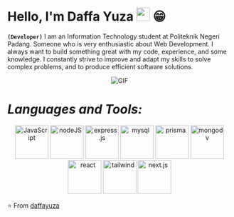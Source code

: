 # Hello, I'm Daffa Yuza <img src="https://raw.githubusercontent.com/MartinHeinz/MartinHeinz/master/wave.gif" width="30px" height="30px" /> 😁

**`(Developer)`**
I am an Information Technology student at Politeknik Negeri Padang. Someone who is very enthusiastic about Web Development. I always want to build something great with my code, experience, and some knowledge. I constantly strive to improve and adapt my skills to solve complex problems, and to produce efficient software solutions.

<p align="center">
<img align="middle" alt="GIF" src="https://media.giphy.com/media/836HiJc7pgzy8iNXCn/giphy.gif" />
</p>


# *Languages and Tools:*

<p align="center">
<img src="https://www.svgrepo.com/show/355081/js.svg" height="75" alt="JavaScript">
  <img src="https://www.svgrepo.com/show/354119/nodejs-icon.svg" height="75" alt="nodeJS">
  <img src="https://www.svgrepo.com/show/330398/express.svg" height="75" alt="express.js">
  <img src="https://www.svgrepo.com/show/355133/mysql.svg" height="75" alt="mysql">
  <img src="https://www.svgrepo.com/show/354210/prisma.svg" height="75" alt="prisma">
  <img src="https://www.svgrepo.com/show/331488/mongodb.svg" height="75" alt="mongodv">
  <img src="https://www.svgrepo.com/show/374035/reactts.svg" height="75" alt="react">
  <img src="https://www.svgrepo.com/show/374118/tailwind.svg" height="75" alt="tailwind">
  <img src="https://www.svgrepo.com/show/306466/next-dot-js.svg" height="75" alt="next.js">
</p>

⭐️ From [daffayuza](https://github.com/daffayuza)

